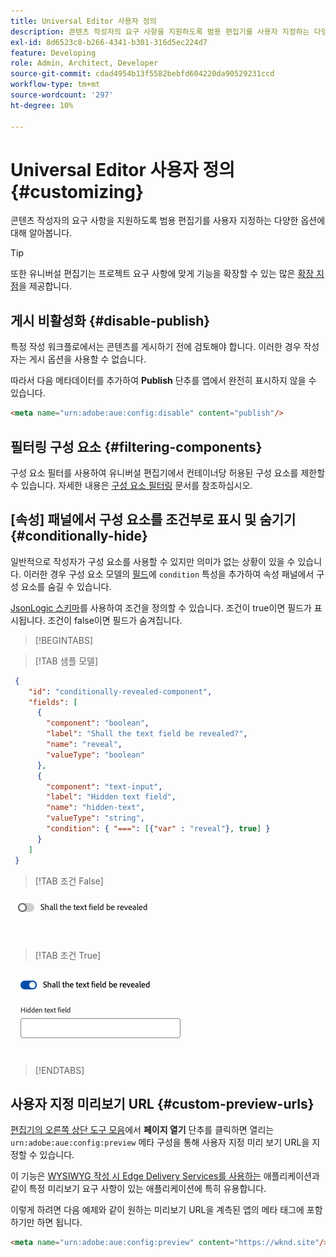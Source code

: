 ```yaml
---
title: Universal Editor 사용자 정의
description: 콘텐츠 작성자의 요구 사항을 지원하도록 범용 편집기를 사용자 지정하는 다양한 옵션에 대해 알아봅니다.
exl-id: 8d6523c8-b266-4341-b301-316d5ec224d7
feature: Developing
role: Admin, Architect, Developer
source-git-commit: cdad4954b13f5582bebfd604220da90529231ccd
workflow-type: tm+mt
source-wordcount: '297'
ht-degree: 10%

---
```



# Universal Editor 사용자 정의 {#customizing}

콘텐츠 작성자의 요구 사항을 지원하도록 범용 편집기를 사용자 지정하는 다양한 옵션에 대해 알아봅니다.

>[!TIP]
>
>또한 유니버설 편집기는 프로젝트 요구 사항에 맞게 기능을 확장할 수 있는 많은 [확장 지점](/help/implementing/universal-editor/extending.md)을 제공합니다.

## 게시 비활성화 {#disable-publish}

특정 작성 워크플로에서는 콘텐츠를 게시하기 전에 검토해야 합니다. 이러한 경우 작성자는 게시 옵션을 사용할 수 없습니다.

따라서 다음 메타데이터를 추가하여 **Publish** 단추를 앱에서 완전히 표시하지 않을 수 있습니다.

```html
<meta name="urn:adobe:aue:config:disable" content="publish"/>
```

## 필터링 구성 요소 {#filtering-components}

구성 요소 필터를 사용하여 유니버설 편집기에서 컨테이너당 허용된 구성 요소를 제한할 수 있습니다. 자세한 내용은 [구성 요소 필터링](/help/implementing/universal-editor/filtering.md) 문서를 참조하십시오.

## [속성] 패널에서 구성 요소를 조건부로 표시 및 숨기기 {#conditionally-hide}

일반적으로 작성자가 구성 요소를 사용할 수 있지만 의미가 없는 상황이 있을 수 있습니다. 이러한 경우 구성 요소 모델의 [필드](/help/implementing/universal-editor/field-types.md#fields)에 `condition` 특성을 추가하여 속성 패널에서 구성 요소를 숨길 수 있습니다.

[JsonLogic 스키마](https://jsonlogic.com/)를 사용하여 조건을 정의할 수 있습니다. 조건이 true이면 필드가 표시됩니다. 조건이 false이면 필드가 숨겨집니다.

>[!BEGINTABS]

>[!TAB 샘플 모델]

```json
 {
    "id": "conditionally-revealed-component",
    "fields": [
      {
        "component": "boolean",
        "label": "Shall the text field be revealed?",
        "name": "reveal",
        "valueType": "boolean"
      },
      {
        "component": "text-input",
        "label": "Hidden text field",
        "name": "hidden-text",
        "valueType": "string",
        "condition": { "===": [{"var" : "reveal"}, true] }
      }
    ]
 }
```

>[!TAB 조건 False]

![숨겨진 텍스트 필드](assets/hidden.png)

>[!TAB 조건 True]

![표시된 텍스트 필드](assets/shown.png)

>[!ENDTABS]

## 사용자 지정 미리보기 URL {#custom-preview-urls}

[편집기의 오른쪽 상단 도구 모음](/help/sites-cloud/authoring/universal-editor/navigation.md#universal-editor-toolbar)에서 **페이지 열기** 단추를 클릭하면 열리는 `urn:adobe:aue:config:preview` 메타 구성을 통해 사용자 지정 미리 보기 URL을 지정할 수 있습니다.

이 기능은 [WYSIWYG 작성 시 Edge Delivery Services를 사용하는](/help/edge/wysiwyg-authoring/authoring.md) 애플리케이션과 같이 특정 미리보기 요구 사항이 있는 애플리케이션에 특히 유용합니다.

이렇게 하려면 다음 예제와 같이 원하는 미리보기 URL을 계측된 앱의 메타 태그에 포함하기만 하면 됩니다.

```html
<meta name="urn:adobe:aue:config:preview" content="https://wknd.site"/>
```
